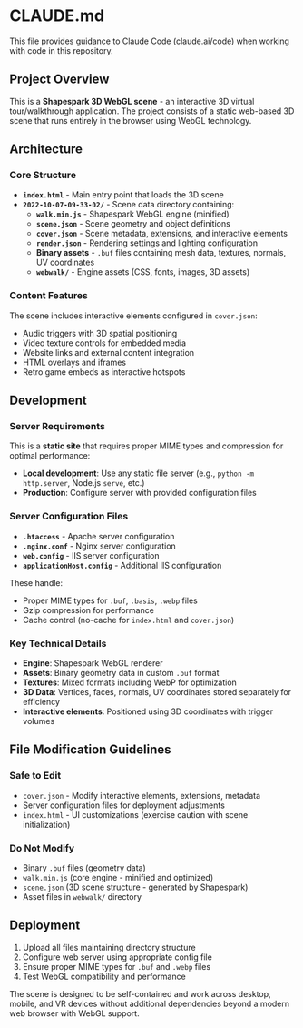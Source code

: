 # CLAUDE.md

This file provides guidance to Claude Code (claude.ai/code) when working with code in this repository.

## Project Overview

This is a **Shapespark 3D WebGL scene** - an interactive 3D virtual tour/walkthrough application. The project consists of a static web-based 3D scene that runs entirely in the browser using WebGL technology.

## Architecture

### Core Structure
- **`index.html`** - Main entry point that loads the 3D scene
- **`2022-10-07-09-33-02/`** - Scene data directory containing:
  - **`walk.min.js`** - Shapespark WebGL engine (minified)
  - **`scene.json`** - Scene geometry and object definitions
  - **`cover.json`** - Scene metadata, extensions, and interactive elements
  - **`render.json`** - Rendering settings and lighting configuration
  - **Binary assets** - `.buf` files containing mesh data, textures, normals, UV coordinates
  - **`webwalk/`** - Engine assets (CSS, fonts, images, 3D assets)

### Content Features
The scene includes interactive elements configured in `cover.json`:
- Audio triggers with 3D spatial positioning
- Video texture controls for embedded media
- Website links and external content integration
- HTML overlays and iframes
- Retro game embeds as interactive hotspots

## Development

### Server Requirements
This is a **static site** that requires proper MIME types and compression for optimal performance:

- **Local development**: Use any static file server (e.g., `python -m http.server`, Node.js `serve`, etc.)
- **Production**: Configure server with provided configuration files

### Server Configuration Files
- **`.htaccess`** - Apache server configuration
- **`.nginx.conf`** - Nginx server configuration  
- **`web.config`** - IIS server configuration
- **`applicationHost.config`** - Additional IIS configuration

These handle:
- Proper MIME types for `.buf`, `.basis`, `.webp` files
- Gzip compression for performance
- Cache control (no-cache for `index.html` and `cover.json`)

### Key Technical Details
- **Engine**: Shapespark WebGL renderer
- **Assets**: Binary geometry data in custom `.buf` format
- **Textures**: Mixed formats including WebP for optimization
- **3D Data**: Vertices, faces, normals, UV coordinates stored separately for efficiency
- **Interactive elements**: Positioned using 3D coordinates with trigger volumes

## File Modification Guidelines

### Safe to Edit
- `cover.json` - Modify interactive elements, extensions, metadata
- Server configuration files for deployment adjustments
- `index.html` - UI customizations (exercise caution with scene initialization)

### Do Not Modify
- Binary `.buf` files (geometry data)
- `walk.min.js` (core engine - minified and optimized)
- `scene.json` (3D scene structure - generated by Shapespark)
- Asset files in `webwalk/` directory

## Deployment

1. Upload all files maintaining directory structure
2. Configure web server using appropriate config file
3. Ensure proper MIME types for `.buf` and `.webp` files
4. Test WebGL compatibility and performance

The scene is designed to be self-contained and work across desktop, mobile, and VR devices without additional dependencies beyond a modern web browser with WebGL support.